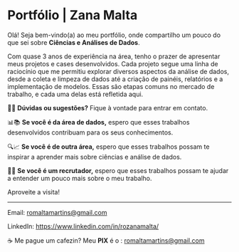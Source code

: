 # Portfólio | Zana Malta

Olá! Seja bem-vindo(a) ao meu portfólio, onde compartilho um pouco do que sei sobre **Ciências e Análises de Dados**.

Com quase 3 anos de experiência na área, tenho o prazer de apresentar meus projetos e cases desenvolvidos. Cada projeto segue uma linha de raciocínio que me permitiu explorar diversos aspectos da análise de dados, desde a coleta e limpeza de dados até a criação de painéis, relatórios e a implementação de modelos. Essas são etapas comuns no mercado de trabalho, e cada uma delas está refletida aqui.

📧💬 **Dúvidas ou sugestões?** Fique à vontade para entrar em contato.

📊📚 **Se você é da área de dados,** espero que esses trabalhos desenvolvidos contribuam para os seus conhecimentos.

🔍📈 **Se você é de outra área,** espero que esses trabalhos possam te inspirar a aprender mais sobre ciências e análise de dados.

🤝💼 **Se você é um recrutador,** espero que esses trabalhos possam te ajudar a entender um pouco mais sobre o meu trabalho.

Aproveite a visita!

____________________________

Email: romaltamartins@gmail.com

LinkedIn: https://www.linkedin.com/in/rozanamalta/

☕ Me pague um cafezin? Meu **PIX** é o : romaltamartins@gmail.com